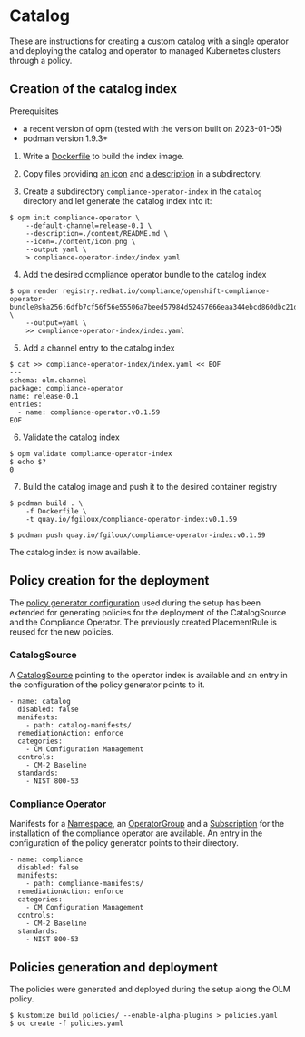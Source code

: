 # Catalog

These are instructions for creating a custom catalog with a single operator and deploying the catalog and operator to managed Kubernetes clusters through a policy.

## Creation of the catalog index

Prerequisites
- a recent version of opm (tested with the version built on 2023-01-05)
- podman version 1.9.3+

1. Write a [Dockerfile](./catalog/Dockerfile) to build the index image.

2. Copy files providing [an icon](./catalog/content/icon.png) and [a description](./catalog/content/README.md) in a subdirectory.

3. Create a subdirectory `compliance-operator-index` in the `catalog` directory and let generate the catalog index into it:

~~~
$ opm init compliance-operator \
    --default-channel=release-0.1 \
    --description=./content/README.md \
    --icon=./content/icon.png \
    --output yaml \
    > compliance-operator-index/index.yaml
~~~

4. Add the desired compliance operator bundle to the catalog index

~~~
$ opm render registry.redhat.io/compliance/openshift-compliance-operator-bundle@sha256:6dfb7cf56f56e55506a7beed57984d52457666eaa344ebcd860dbc21d13e1d7d \
    --output=yaml \
    >> compliance-operator-index/index.yaml
~~~

5. Add a channel entry to the catalog index

~~~
$ cat >> compliance-operator-index/index.yaml << EOF
---
schema: olm.channel
package: compliance-operator
name: release-0.1
entries:
  - name: compliance-operator.v0.1.59
EOF
~~~

6. Validate the catalog index

~~~
$ opm validate compliance-operator-index
$ echo $?
0
~~~

7. Build the catalog image and push it to the desired container registry

~~~
$ podman build . \
    -f Dockerfile \
    -t quay.io/fgiloux/compliance-operator-index:v0.1.59

$ podman push quay.io/fgiloux/compliance-operator-index:v0.1.59
~~~

The catalog index is now available.

## Policy creation for the deployment

The [policy generator configuration](./policies/policyGenerator.yaml) used during the setup has been extended for generating policies for the deployment of the CatalogSource and the Compliance Operator.
The previously created PlacementRule is reused for the new policies.

### CatalogSource

A [CatalogSource](./policies/catalog-manifests/catalogsource.yaml) pointing to the operator index is available and an entry in the configuration of the policy generator points to it.

~~~
- name: catalog
  disabled: false
  manifests:
    - path: catalog-manifests/
  remediationAction: enforce
  categories:
    - CM Configuration Management
  controls:
    - CM-2 Baseline
  standards:
    - NIST 800-53
~~~

### Compliance Operator

Manifests for a [Namespace](./policies/compliance-manifests/namespace.yaml), an [OperatorGroup](./policies/compliance-manifests/operatorgroup.yaml) and a [Subscription](./policies/compliance-manifests/subscription.yaml) for the installation of the compliance operator are available. An entry in the configuration of the policy generator points to their directory.

~~~
- name: compliance
  disabled: false
  manifests:
    - path: compliance-manifests/
  remediationAction: enforce
  categories:
    - CM Configuration Management
  controls:
    - CM-2 Baseline
  standards:
    - NIST 800-53
~~~

## Policies generation and deployment

The policies were generated and deployed during the setup along the OLM policy.

~~~
$ kustomize build policies/ --enable-alpha-plugins > policies.yaml
$ oc create -f policies.yaml
~~~